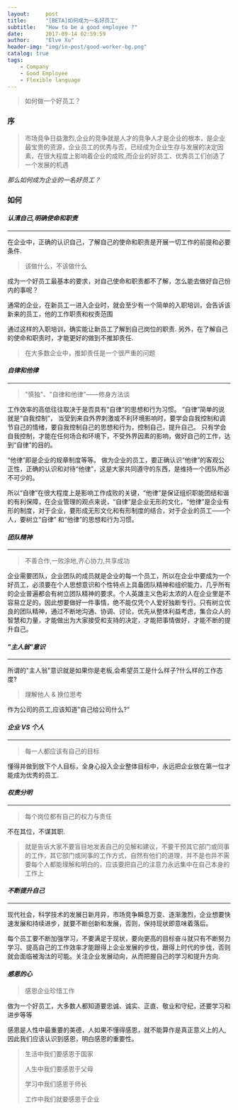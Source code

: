 ```yaml
---
layout:     post
title:      "[BETA]如何成为一名好员工"
subtitle:   "How to be a good employee ?"
date:       2017-09-14 02:59:59
author:     "Elve Xu"
header-img: "img/in-post/good-worker-bg.png"
catalog: true
tags:
    - Company
    - Good Employee
    - Flexible language
---
```


> 如何做一个好员工？

### 序

> 市场竞争日益激烈,企业的竞争就是人才的竞争人才是企业的根本，是企业最宝贵的资源，企业员工的优秀与否，已经成为企业生存与发展的决定因素，在很大程度上影响着企业的成败,而企业的好员工、优秀员工们创造了一个发展的机遇

*那么如何成为企业的一名好员工？*

### 如何

#### *认清自己,明确使命和职责*
--------------------------

在企业中，正确的认识自己，了解自己的使命和职责是开展一切工作的前提和必要条件.
> 该做什么，不该做什么

成为一个好员工最基本的要求，对自己使命和职责都不了解，怎么能去做好自己份内的事呢？

通常的企业，在新员工一进入企业时，就会至少有一个简单的入职培训，会告诉该新来的员工，他的工作职责和权责范围

通过这样的入职培训，确实能让新员工了解到自己岗位的职责.
另外，在了解自己的使命和职责时，才能更好的做到不推卸责任.

> 在大多数企业中，推卸责任是一个很严重的问题


#### *自律和他律*
-------

> "慎独"、"自律和他律"——修身方法谈

工作效率的高低往往取决于是否具有“自律”的思想和行为习惯。
“自律”简单的说就是“自我控制”， 当受到来自外界刺激或不利环境影响时，要学会自我控制和调节自己的情绪，要自我控制自己的思想和行为，控制自己，提升自己。
只有学会自我控制，才能在任何场合和环境下，不受外界因素的影响，做好自己的工作，达到“自律”的目的。

“他律”即是企业的规章制度等等。
做为企业的员工，要正确认识“他律”的客观公正性，正确的认识和对待“他律”，这是大家共同遵守的东西，是维持一个团队所必不可少的。

所以“自律”在很大程度上是影响工作成败的关键，“他律”是保证组织职能团结和谐的有利保障，在企业管理的观点来说，“自律”是企业无形的文化，“他律”是企业有形的制度，对于企业，要形成无形文化和有形制度的结合，对于企业的员工——个人，要树立“自律” 和“他律”的思想和行为习惯。

#### *团队精神*
-------
> 不善合作,一败涂地,齐心协力,共享成功

企业需要团队，企业团队的成员就是企业的每一个员工，所以在企业中要成为一个好员工，必须要在个人思想意识和个性特点上具备团队精神和组织能力，几乎所有的企业普遍都会有树立团队精神的要求。个人英雄主义色彩太浓的人在企业里是不容易立足的，因此想要做好一件事情，绝不能仅凭个人爱好独断专行。只有树立优良的团队精神，通过不断地沟通、协调、讨论，优先从整体利益考虑，集合众人的智慧和力量，才能做出为大家接受和支持的决定，才能把事情做好，才能不断的提升自己。

#### *"主人翁"意识*
-------

所谓的"主人翁"意识就是如果你是老板,会希望员工是什么样子?什么样的工作态度?

> 理解他人 & 换位思考

作为公司的员工,应该知道"自己给公司什么?"


#### *企业 VS 个人*
-------


> 每一人都应该有自己的目标

懂得并做到放下个人目标，全身心投入企业整体目标中，永远把企业放在第一位才能成为优秀的员工.

#### *权责分明*
-------

> 每个岗位都有自己的权力与责任

不在其位，不谋其职.
> 就是告诉大家不要盲目地发表自己的见解和建议，不要干预其它部门或同事的工作，其它部门或同事的工作方式，自然有他们的道理，并不是也并不需要每个人都能理解和明白的，应该要把自己的注意力永远集中在自己本身的工作上

#### *不断提升自己*
-------

现代社会，科学技术的发展日新月异，市场竞争瞬息万变、逐渐激烈，企业想要快速发展和持续进步，就要不断创新和发展，否则，保持现状即意味着落后。

每个员工要不断加强学习，不要满足于现状，要向更高的目标奋斗就只有不断努力学习、提高自己的工作效率才能跟得上企业发展的步伐，跟得上时代的步伐，否则就会面临被淘汰的可能。关注企业发展动向，从而把握自己的学习和提升方向.


#### *感恩的心*

> 感恩企业珍惜工作

做为一个好员工，大多数人都知道要忠诚、诚实、正直、敬业和守纪，还要学习和进步等等

感恩是人性中最重要的美德，人如果不懂得感恩，就不能算作是真正意义上的人,因此我们应该认识到感恩，明白感恩的重要性。

> 生活中我们要感恩于国家
> 
> 人生中我们要感恩于父母
> 
> 学习中我们感恩于师长
> 
> 工作中我们就要感恩于企业




